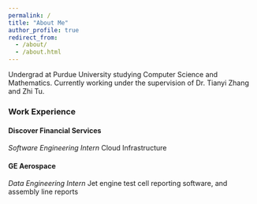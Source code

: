 ```yaml
---
permalink: /
title: "About Me"
author_profile: true
redirect_from: 
  - /about/
  - /about.html
---
```


Undergrad at Purdue University studying Computer Science and Mathematics.
Currently working under the supervision of Dr. Tianyi Zhang and Zhi Tu.

### Work Experience

#### Discover Financial Services
*Software Engineering Intern*
Cloud Infrastructure

#### GE Aerospace
*Data Engineering Intern*
Jet engine test cell reporting software, and assembly line reports
